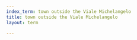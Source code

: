 ```yaml
---
index_term: town outside the Viale Michelangelo
title: town outside the Viale Michelangelo
layout: term

---
```

